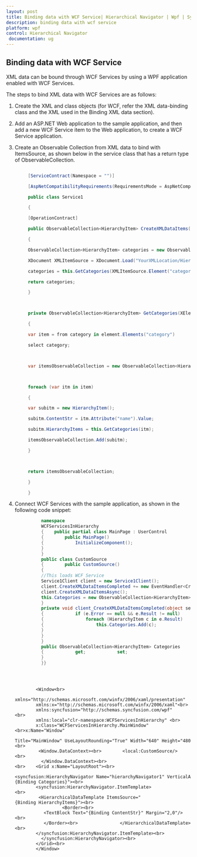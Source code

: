 ```yaml
---
layout: post
title: Binding data with WCF Service| Hierarchical Navigator | Wpf | Syncfusion
description: binding data with wcf service 
platform: wpf
control: Hierarchical Navigator
 documentation: ug
---
```


## Binding data with WCF Service 

XML data can be bound through WCF Services by using a WPF application enabled with WCF Services.

The steps to bind XML data with WCF Services are as follows:

1. Create the XML and class objects (for WCF, refer the XML data-binding class and the XML used in the Binding XML data section).
2. Add an ASP.NET Web application to the sample application, and then add a new WCF Service item to the Web application, to create a WCF Service application.
3. Create an Observable Collection from XML data to bind with ItemsSource, as shown below in the service class that has a return type of ObservableCollection.




   ~~~csharp

		[ServiceContract(Namespace = "")]

		[AspNetCompatibilityRequirements(RequirementsMode = AspNetCompatibilityRequirementsMode.Allowed)]

		public class Service1

		{

		[OperationContract]

		public ObservableCollection<HierarchyItem> CreateXMLDataItems()

		{

		ObservableCollection<HierarchyItem> categories = new ObservableCollection<HierarchyItem>();

		XDocument XMLItemSource = XDocument.Load("YourXMLLocation/HierarchyItems.xml");

		categories = this.GetCategories(XMLItemSource.Element("categories"));

		return categories;

		}



		private ObservableCollection<HierarchyItem> GetCategories(XElement element)

		{

		var item = from category in element.Elements("category")

		select category;



		var itemsObservableCollection = new ObservableCollection<HierarchyItem>();



		foreach (var itm in item)

		{

		var subitm = new HierarchyItem();

		subitm.ContentStr = itm.Attribute("name").Value;

		subitm.HierarchyItems = this.GetCategories(itm);

		itemsObservableCollection.Add(subitm);

		}



		return itemsObservableCollection;

		}

		}

   ~~~

4. Connect WCF Services with the sample application, as shown in the following code snippet:
   
   ~~~ csharp			
			 namespace 
			 WCFServicesInHierarchy
			 {    public partial class MainPage : UserControl    
			 {        public MainPage()        
			 {            InitializeComponent();       
			 }   
			 }    
			 public class CustomSource   
			 {        public CustomSource()        
			 {            
			 //This loads WCF Service            
			 Service1Client client = new Service1Client();            
			 client.CreateXMLDataItemsCompleted += new EventHandler<CreateXMLDataItemsCompletedEventArgs>(client_CreateXMLDataItemsCompleted);         
			 client.CreateXMLDataItemsAsync();            
			 this.Categories = new ObservableCollection<HierarchyItem>();        
			 }      
			 private void client_CreateXMLDataItemsCompleted(object sender, CreateXMLDataItemsCompletedEventArgs e)        
			 {            if (e.Error == null && e.Result != null)           
			 {                foreach (HierarchyItem c in e.Result)              
			 {                    this.Categories.Add(c);              
			 }          
			 }       
			 }        
			 public ObservableCollection<HierarchyItem> Categories        
			 {            get;            set;        
			 }   
			 }}
			 
   ~~~
  
   ~~~xaml  
		
			
		   <Window<br>     
		   xmlns="http://schemas.microsoft.com/winfx/2006/xaml/presentation"     
		   xmlns:x="http://schemas.microsoft.com/winfx/2006/xaml"<br>    
		   xmlns:syncfusion="http://schemas.syncfusion.com/wpf"<br>     
		   xmlns:local="clr-namespace:WCFServicesInHierarchy" <br>     
		   x:Class="WCFServicesInHierarchy.MainWindow"<br>x:Name="Window" 
		   Title="MainWindow" UseLayoutRounding="True" Width="640" Height="480"><br>   
		    <Window.DataContext><br>        <local:CustomSource/><br>  
		     </Window.DataContext><br><br>    <Grid x:Name="LayoutRoot"><br>        
		   <syncfusion:HierarchyNavigator Name="hierarchyNavigator1" VerticalAlignment="Center" ItemsSource="{Binding Categories}"><br>            
		   <syncfusion:HierarchyNavigator.ItemTemplate><br>               
		    <HierarchicalDataTemplate ItemsSource="{Binding HierarchyItems}"><br>          
		             <Border><br>                     
		      <TextBlock Text="{Binding ContentStr}" Margin="2,0"/><br>                 
		      </Border><br>                </HierarchicalDataTemplate><br>            
		   </syncfusion:HierarchyNavigator.ItemTemplate><br>      
		     </syncfusion:HierarchyNavigator><br>    
		   </Grid><br>
		   </Window>
		

   ~~~
